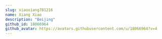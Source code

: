 ```yaml
---
slug: xiaoxiang781216
name: Xiang Xiao
description: "Beijing"
github_id: 18066964
github_avatar: https://avatars.githubusercontent.com/u/18066964?v=4
---
```


